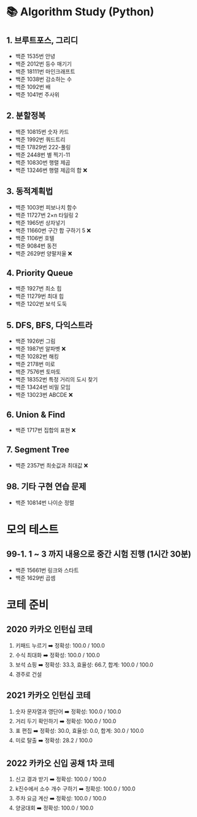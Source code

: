 # 📚 Algorithm Study (Python)

## 1. 브루트포스, 그리디

- 백준 1535번 안녕
- 백준 2012번 등수 매기기
- 백준 18111번 마인크래프트
- 백준 1038번 감소하는 수
- 백준 1092번 배 
- 백준 1041번 주사위

## 2. 분할정복

- 백준 10815번 숫자 카드
- 백준 1992번 쿼드트리
- 백준 17829번 222-풀링
- 백준 2448번 별 찍기-11
- 백준 10830번 행렬 제곱
- 백준 13246번 행렬 제곱의 합 ❌

## 3. 동적계획법

- 백준 1003번 피보나치 함수
- 백준 11727번 2×n 타일링 2
- 백준 1965번 상자넣기
- 백준 11660번 구간 합 구하기 5 ❌
- 백준 1106번 호텔
- 백준 9084번 동전
- 백준 2629번 양팔저울 ❌


## 4. Priority Queue

- 백준 1927번 최소 힙
- 백준 11279번 최대 힙
- 백준 1202번 보석 도둑


## 5. DFS, BFS, 다익스트라

- 백준 1926번 그림
- 백준 1987번 알파벳 ❌
- 백준 10282번 해킹
- 백준 2178번 미로
- 백준 7576번 토마토
- 백준 18352번 특정 거리의 도시 찾기
- 백준 13424번 비밀 모임
- 백준 13023번 ABCDE ❌


## 6. Union & Find

- 백준 1717번 집합의 표현 ❌


## 7. Segment Tree

- 백준 2357번 최솟값과 최대값 ❌


## 98. 기타 구현 연습 문제

- 백준 10814번 나이순 정렬


# 모의 테스트

## 99-1.  1 ~ 3 까지 내용으로 중간 시험 진행 (1시간 30분)

- 백준 15661번 링크와 스타트
- 백준 1629번 곱셈


# 코테 준비

## 2020 카카오 인턴십 코테

1. 키패드 누르기 ➡️ 정확성: 100.0 / 100.0
2. 수식 최대화  ➡️ 정확성: 100.0 / 100.0
3. 보석 쇼핑 ➡️ 정확성: 33.3, 효율성: 66.7, 합계: 100.0 / 100.0
4. 경주로 건설


## 2021 카카오 인턴십 코테

1. 숫자 문자열과 영단어 ➡️ 정확성: 100.0 / 100.0
2. 거리 두기 확인하기 ➡️ 정확성: 100.0 / 100.0
3. 표 편집 ➡️ 정확성: 30.0, 효율성: 0.0, 합계: 30.0 / 100.0
4. 미로 탈출 ➡️ 정확성: 28.2 / 100.0


## 2022 카카오 신입 공채 1차 코테

1. 신고 결과 받기 ➡️ 정확성: 100.0 / 100.0
2. k진수에서 소수 개수 구하기 ➡️ 정확성: 100.0 / 100.0
3. 주차 요금 계산 ➡️ 정확성: 100.0 / 100.0
4. 양궁대회 ➡️ 정확성: 100.0 / 100.0